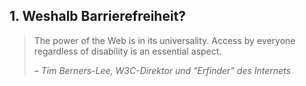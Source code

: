 ## 1. Weshalb Barrierefreiheit? <!-- .element class="custom-topic" -->

> The power of the Web is in its universality. Access by everyone regardless of disability is an essential aspect.
>
> – <cite>Tim Berners-Lee, W3C-Direktor und "Erfinder" des Internets</cite>
